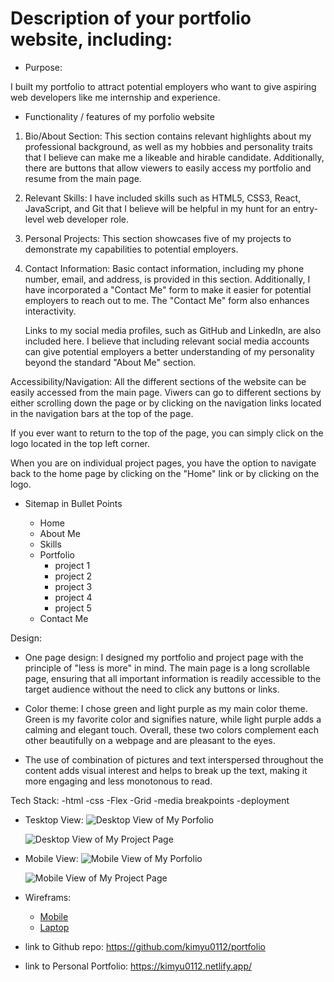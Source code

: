 # Description of your portfolio website, including:
- Purpose:
  
I built my portfolio to attract potential employers who want to give aspiring web developers like me internship and experience.

- Functionality / features of my porfolio website
1. Bio/About Section:
   This section contains relevant highlights about my professional background, as well as my hobbies and personality traits that I believe can make me a likeable and hirable candidate. Additionally, there are buttons that allow viewers to easily access my portfolio and resume from the main page.

2. Relevant Skills:
   I have included skills such as HTML5, CSS3, React, JavaScript, and Git that I believe will be helpful in my hunt for an entry-level web developer role.

3. Personal Projects:
   This section showcases five of my projects to demonstrate my capabilities to potential employers.

4. Contact Information:
   Basic contact information, including my phone number, email, and address, is provided in this section. Additionally, I have incorporated a "Contact Me" form to make it easier for potential employers to reach out to me. The "Contact Me" form also enhances interactivity.
   
   Links to my social media profiles, such as GitHub and LinkedIn, are also included here. I believe that including relevant social media accounts can give potential employers a better understanding of my personality beyond the standard "About Me" section.

Accessibility/Navigation:
All the different sections of the website can be easily accessed from the main page. Viwers can go to different sections by either scrolling down the page or by clicking on the navigation links located in the navigation bars at the top of the page.

If you ever want to return to the top of the page, you can simply click on the logo located in the top left corner.

When you are on individual project pages, you have the option to navigate back to the home page by clicking on the "Home" link or by clicking on the logo.

- Sitemap in Bullet Points

  - Home
  - About Me
  - Skills
  - Portfolio
    - project 1 
    - project 2
    - project 3
    - project 4
    - project 5
  - Contact Me

Design:
- One page design: I designed my portfolio and project page with the principle of "less is more" in mind. The main page is a long scrollable page, ensuring that all important information is readily accessible to the target audience without the need to click any buttons or links.

- Color theme: I chose green and light purple as my main color theme. Green is my favorite color and signifies nature, while light purple adds a calming and elegant touch. Overall, these two colors complement each other beautifully on a webpage and are pleasant to the eyes.

- The use of combination of pictures and text interspersed throughout the content adds visual interest and helps to break up the text, making it more engaging and less monotonous to read.

Tech Stack:
-html
-css 
  -Flex
  -Grid
  -media breakpoints
-deployment

- Tesktop View:
  ![Desktop View of My Porfolio](Laptop%20View-Main%20Page.png)

  ![Desktop View of My Project Page](Laptop%20View-Project%20Page.png)

- Mobile View:
  ![Mobile View of My Porfolio](Mobile%20View-Main%20Page.png)

  ![Mobile View of My Project Page](Mobile%20View-Project%20Page.png)

- Wireframs:
  - [Mobile](Mobile%20View%20Wireframes.pdf)
  - [Laptop](Laptop%20View%20Wireframes.pdf)
  
- link to Github repo: https://github.com/kimyu0112/portfolio
- link to Personal Portfolio: https://kimyu0112.netlify.app/